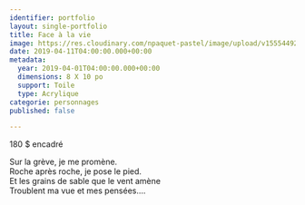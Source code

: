```yaml
---
identifier: portfolio
layout: single-portfolio
title: Face à la vie
image: https://res.cloudinary.com/npaquet-pastel/image/upload/v1555449269/IMG_4037%20%282%29.jpg
date: 2019-04-11T04:00:00.000+00:00
metadata:
  year: 2019-04-01T04:00:00.000+00:00
  dimensions: 8 X 10 po
  support: Toile
  type: Acrylique
categorie: personnages
published: false

---
```

180 $ encadré

Sur la grève, je me promène.  
Roche après roche, je pose le pied.  
Et les grains de sable que le vent amène   
Troublent ma vue et mes pensées....